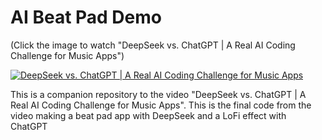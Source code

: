 # AI Beat Pad Demo

(Click the image to watch "DeepSeek vs. ChatGPT | A Real AI Coding Challenge for Music Apps")

[![DeepSeek vs. ChatGPT | A Real AI Coding Challenge for Music Apps](https://img.youtube.com/vi/hy8nYDQnKW0/0.jpg)](https://www.youtube.com/watch?v=hy8nYDQnKW0 "DeepSeek vs. ChatGPT | A Real AI Coding Challenge for Music Apps")

This is a companion repository to the video "DeepSeek vs. ChatGPT | A Real AI Coding Challenge for Music Apps". This is the final code from the video making a beat pad app with DeepSeek and a LoFi effect with ChatGPT
